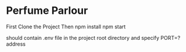 # Perfume Parlour
First Clone the Project
Then npm install
npm start

should contain .env file in the project root directory and specify PORT=? address
